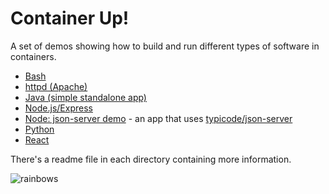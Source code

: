 # Container Up!

A set of demos showing how to build and run different types of software in containers.

- [Bash](./bash-hello-world)
- [httpd (Apache)](./httpd-hello-world)
- [Java (simple standalone app)](./java-hello-world)
- [Node.js/Express](./node-hello-world)
- [Node: json-server demo](./node-json-server) - an app that uses [typicode/json-server][json-server]
- [Python](./python-hello-world)
- [React](./react-hello-world)

There's a readme file in each directory containing more information.

![rainbows](https://media.giphy.com/media/1qRGjsKqspSwM/giphy.gif)

[json-server]: https://github.com/typicode/json-server
